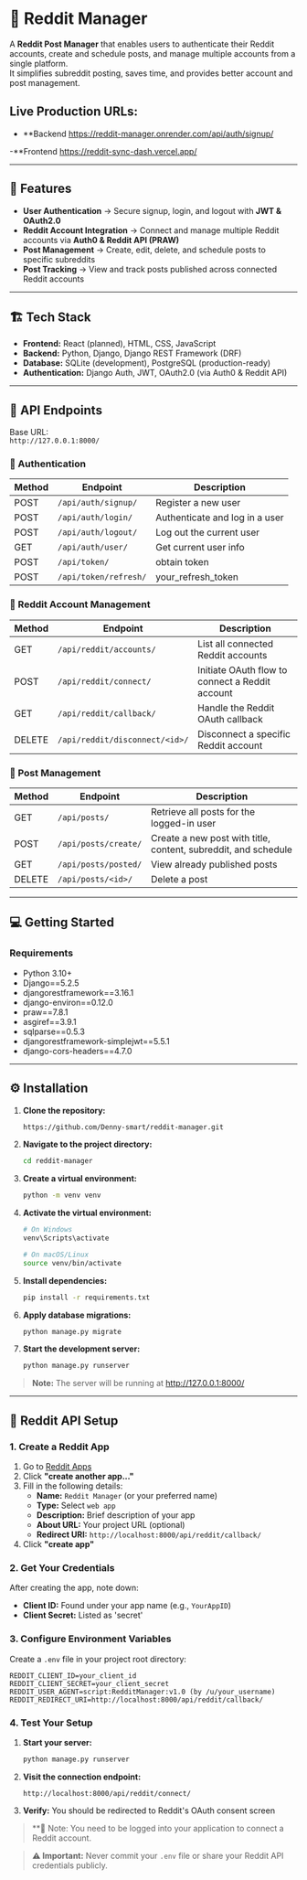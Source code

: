 # 📌 Reddit Manager

A **Reddit Post Manager** that enables users to authenticate their Reddit accounts, create and schedule posts, and manage multiple accounts from a single platform.  
It simplifies subreddit posting, saves time, and provides better account and post management. 

## Live Production URLs: 
- **Backend
https://reddit-manager.onrender.com/api/auth/signup/

-**Frontend
https://reddit-sync-dash.vercel.app/



---

## 🌟 Features

- **User Authentication** → Secure signup, login, and logout with **JWT & OAuth2.0**  
- **Reddit Account Integration** → Connect and manage multiple Reddit accounts via **Auth0 & Reddit API (PRAW)**  
- **Post Management** → Create, edit, delete, and schedule posts to specific subreddits  
- **Post Tracking** → View and track posts published across connected Reddit accounts  

---

## 🏗️ Tech Stack

- **Frontend:** React (planned), HTML, CSS, JavaScript  
- **Backend:** Python, Django, Django REST Framework (DRF)  
- **Database:** SQLite (development), PostgreSQL (production-ready)  
- **Authentication:** Django Auth, JWT, OAuth2.0 (via Auth0 & Reddit API)  

---

## 🔗 API Endpoints

Base URL:  
`http://127.0.0.1:8000/`

### 🔑 Authentication
| Method | Endpoint | Description |
|--------|----------|-------------|
| POST   | `/api/auth/signup/` | Register a new user |
| POST   | `/api/auth/login/` | Authenticate and log in a user |
| POST   | `/api/auth/logout/` | Log out the current user |
| GET    | `/api/auth/user/` | Get current user info |
| POST   | `/api/token/` | obtain token |
| POST   | `/api/token/refresh/` | your_refresh_token |

### 🦊 Reddit Account Management
| Method | Endpoint | Description |
|--------|----------|-------------|
| GET    | `/api/reddit/accounts/` | List all connected Reddit accounts |
| POST   | `/api/reddit/connect/` | Initiate OAuth flow to connect a Reddit account |
| GET    | `/api/reddit/callback/` | Handle the Reddit OAuth callback |
| DELETE | `/api/reddit/disconnect/<id>/` | Disconnect a specific Reddit account |

### 📝 Post Management
| Method | Endpoint | Description |
|--------|----------|-------------|
| GET    | `/api/posts/` | Retrieve all posts for the logged-in user |
| POST   | `/api/posts/create/` | Create a new post with title, content, subreddit, and schedule |
| GET    | `/api/posts/posted/` | View already published posts |
| DELETE | `/api/posts/<id>/` | Delete a post |

---

## 💻 Getting Started
### Requirements

- Python 3.10+
- Django==5.2.5
- djangorestframework==3.16.1
- django-environ==0.12.0
- praw==7.8.1
- asgiref==3.9.1
- sqlparse==0.5.3
- djangorestframework-simplejwt==5.5.1
- django-cors-headers==4.7.0

---

## ⚙️ Installation

1. **Clone the repository:**
   ```bash
   https://github.com/Denny-smart/reddit-manager.git
   ```

2. **Navigate to the project directory:**
   ```bash
   cd reddit-manager
   ```

3. **Create a virtual environment:**
   ```bash
   python -m venv venv
   ```

4. **Activate the virtual environment:**
   ```bash
   # On Windows
   venv\Scripts\activate
   
   # On macOS/Linux
   source venv/bin/activate
   ```

5. **Install dependencies:**
   ```bash
   pip install -r requirements.txt
   ```

6. **Apply database migrations:**
   ```bash
   python manage.py migrate
   ```

7. **Start the development server:**
   ```bash
   python manage.py runserver
   ```

> **Note:** The server will be running at http://127.0.0.1:8000/

---

## 🔑 Reddit API Setup

### 1. Create a Reddit App

1. Go to [Reddit Apps](https://www.reddit.com/prefs/apps)
2. Click **"create another app..."**
3. Fill in the following details:
   - **Name:** `Reddit Manager` (or your preferred name)
   - **Type:** Select `web app`
   - **Description:** Brief description of your app
   - **About URL:** Your project URL (optional)
   - **Redirect URI:** `http://localhost:8000/api/reddit/callback/`
4. Click **"create app"**

### 2. Get Your Credentials

After creating the app, note down:
- **Client ID:** Found under your app name (e.g., `YourAppID`)
- **Client Secret:** Listed as 'secret'

### 3. Configure Environment Variables

Create a `.env` file in your project root directory:

```env
REDDIT_CLIENT_ID=your_client_id
REDDIT_CLIENT_SECRET=your_client_secret
REDDIT_USER_AGENT=script:RedditManager:v1.0 (by /u/your_username)
REDDIT_REDIRECT_URI=http://localhost:8000/api/reddit/callback/
```

### 4. Test Your Setup

1. **Start your server:**
   ```bash
   python manage.py runserver
   ```

2. **Visit the connection endpoint:**
   ```
   http://localhost:8000/api/reddit/connect/
   ```

3. **Verify:** You should be redirected to Reddit's OAuth consent screen
   

> **📝 Note: You need to be logged into your application to connect a Reddit account.

> **⚠️ Important:** Never commit your `.env` file or share your Reddit API credentials publicly.
